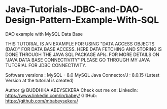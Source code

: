 # Java-Tutorials-JDBC-and-DAO-Design-Pattern-Example-With-SQL
DAO example with MySQL Data Base

THIS TUTORIAL IS AN EXAMPLE FOR USING "DATA ACCESS OBJECTS (DAO)" FOR DATA BASE ACCESS.
HERE DATA FETCHING AND STORING IS DONE THROUGH THE JAVA SQL PACKAGE APIs. 
FOR MORE DETAILS ON "JAVA DATA BASE CONNECTIVITY" PLEASE GO THROUGH MY JAVA TUTORIAL 
FOR JDBC CONNECTIVITY.

Software versions       : MySQL - 8.0
MySQL Java Connector/J  : 8.0.15 (Latest Version at the tutorial is created)

Author @ BUDDHIKA ABEYSEKERA
Check out me on: LinkedIn: https://www.linkedin.com/in/babey/
                 GitHub: https://github.com/mbabeysekera/
